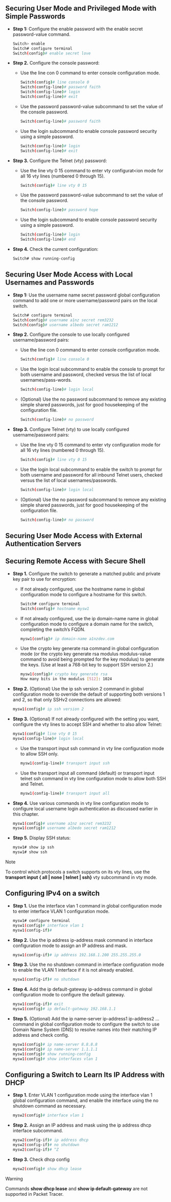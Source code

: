## Securing User Mode and Privileged Mode with Simple Passwords

- **Step 1:** Configure the enable password with the enable secret password-value command.
    ```bash
    Switch> enable
    Switch# configure terminal
    Switch(config)# enable secret love
    ```

- **Step 2.** Configure the console password:
    - Use the line con 0 command to enter console configuration mode.
        ```bash
        Switch(config)# line console 0
        Switch(config-line)# password faith
        Switch(config-line)# login
        Switch(config-line)# exit
        ```

    - Use the password password-value subcommand to set the value of the 
    console password.
        ```bash
        Switch(config-line)# password faith
        ```

    - Use the login subcommand to enable console password security using a 
    simple password.
        ```bash
        Switch(config-line)# login
        Switch(config-line)# exit
        ```

- **Step 3.** Configure the Telnet (vty) password:
    - Use the line vty 0 15 command to enter vty configurat<ion mode for all 16 vty lines (numbered 0 through 15).
        ```bash
        Switch(config)# line vty 0 15
        ```

    - Use the password password-value subcommand to set the value of the console password.
        ```bash
        Switch(config-line)# password hope
        ```

    - Use the login subcommand to enable console password security using a simple password.
        ```bash
        Switch(config-line)# login
        Switch(config-line)# end
        ```

- **Step 4.** Check the current configuration:
    ```bash
    Switch# show running-config
    ```

## Securing User Mode Access with Local Usernames and Passwords

- **Step 1:** Use the username name secret password global configuration command to add one or more username/password pairs on the local switch.
    ```bash
    Switch# configure terminal
    Switch(config)# username a1nz secret rem3232 
    Switch(config)# username albedo secret ram1212 
    ```

- **Step 2.** Configure the console to use locally configured username/password pairs:
    - Use the line con 0 command to enter console configuration mode.
        ```bash
        Switch(config)# line console 0
        ```

    - Use the login local subcommand to enable the console to prompt for both username and password, checked versus the list of local usernames/pass-words.
        ```bash
        Switch(config-line)# login local
        ```

    - (Optional) Use the no password subcommand to remove any existing simple shared passwords, just for good housekeeping of the configuration file.
        ```bash
        Switch(config-line)# no password
        ```

- **Step 3.** Configure Telnet (vty) to use locally configured username/password pairs:
    - Use the line vty 0 15 command to enter vty configuration mode for all 16 vty lines (numbered 0 through 15).
        ```bash
        Switch(config)# line vty 0 15
        ```

    - Use the login local subcommand to enable the switch to prompt for both username and password for all inbound Telnet users, checked versus the list of local usernames/passwords.
        ```bash
        Switch(config-line)# login local
        ```

    - (Optional) Use the no password subcommand to remove any existing simple shared passwords, just for good housekeeping of the configuration file.
        ```bash
        Switch(config-line)# no password
        ```

## Securing User Mode Access with External Authentication Servers

## Securing Remote Access with Secure Shell

- **Step 1.** Configure the switch to generate a matched public and private key pair to use for encryption:
    - If not already configured, use the hostname name in global configuration mode to configure a hostname for this switch.
        ```bash
        Switch# configure terminal
        Switch(config)# hostname mysw1
        ```
    - If not already configured, use the ip domain-name name in global configuration mode to configure a domain name for the switch, completing the switch’s FQDN.
        ```bash
        mysw1(config)# ip domain-name a1nzdev.com
        ```
    - Use the crypto key generate rsa command in global configuration mode (or the crypto key generate rsa modulus modulus-value command to avoid being prompted for the key modulus) to generate the keys. (Use at least a 768-bit key to support SSH version 2.)
        ```bash
        mysw1(config)# crypto key generate rsa
        How many bits in the modulus [512]: 1024
        ```

- **Step 2.** (Optional) Use the ip ssh version 2 command in global configuration mode to override the default of supporting both versions 1 and 2, so that only SSHv2 connections are allowed:
    ```bash
    mysw1(config)# ip ssh version 2
    ```

- **Step 3.** (Optional) If not already configured with the setting you want, configure the vty lines to accept SSH and whether to also allow Telnet:
    ```bash
    mysw1(config)# line vty 0 15
    mysw1(config-line)# login local
    ```

    - Use the transport input ssh command in vty line configuration mode to allow SSH only.
        ```bash
        mysw1(config-line)# transport input ssh
        ```
    - Use the transport input all command (default) or transport input telnet ssh command in vty line configuration mode to allow both SSH and Telnet.
        ```bash
        mysw1(config-line)# transport input all
        ```

- **Step 4.** Use various commands in vty line configuration mode to configure local username login authentication as discussed earlier in this chapter.
    ```bash
    mysw1(config)# username a1nz secret rem3232
    mysw1(config)# username albedo secret ram1212
    ```

- **Step 5.** Display SSH status:
    ```bash
    mysw1# show ip ssh
    mysw1# show ssh
    ```
    
> [!NOTE]
> To control which protocols a switch supports on its vty lines, use the **transport input { all | none | telnet | ssh}** vty subcommand in vty mode.

## Configuring IPv4 on a switch

- **Step 1.** Use the interface vlan 1 command in global configuration mode to enter interface VLAN 1 configuration mode.
    ```bash
    mysw1# configure terminal
    mysw1(config)# interface vlan 1
    mysw1(config-if)# 
    ```

- **Step 2.** Use the ip address ip-address mask command in interface configuration mode to assign an IP address and mask.
    ```bash
    mysw1(config-if)# ip address 192.168.1.200 255.255.255.0
    ```

- **Step 3.** Use the no shutdown command in interface configuration mode to enable the VLAN 1 interface if it is not already enabled.
    ```bash
    mysw1(config-if)# no shutdown
    ```

- **Step 4.** Add the ip default-gateway ip-address command in global configuration mode to configure the default gateway.
    ```bash
    mysw1(config-if)# exit
    mysw1(config)# ip default-gateway 192.168.1.1
    ```

- **Step 5.** (Optional) Add the ip name-server ip-address1 ip-address2 … command in global configuration mode to configure the switch to use Domain Name System (DNS) to resolve names into their matching IP address and check config.
    ```bash
    mysw1(config)# ip name-server 8.8.8.8
    mysw1(config)# ip name-server 1.1.1.1
    mysw1(config)# show running-config
    mysw1(config)# show interfaces vlan 1
    ```

## Configuring a Switch to Learn Its IP Address with DHCP
- **Step 1.** Enter VLAN 1 configuration mode using the interface vlan 1 global configuration command, and enable the interface using the no shutdown command as necessary.
    ```bash
    mysw2(config)# interface vlan 1
    ```
- **Step 2.** Assign an IP address and mask using the ip address dhcp interface subcommand.
    ```bash
    mysw2(config-if)# ip address dhcp
    mysw2(config-if)# no shutdown
    mysw2(config-if)# ^Z
    ```
- **Step 3.** Check dhcp config
    ```bash
    mysw2(config)# show dhcp lease
    ```

> [!WARNING]
> Commands **show dhcp lease** and **show ip default-gateway** are not supported in Packet Tracer. 